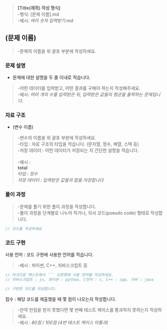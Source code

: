 >**[Title(제목) 작성 형식]** <Br>
>-형식: [문제 이름].md<Br>
>-예시: _여러 숫자 입력받기.md_<Br>

## (문제 이름)
>-문제의 이름을 위 괄호 부분에 작성하세요.

### 문제 설명

- 문제에 대한 설명을 두 줄 이내로 적습니다.<br>
>    -어떤 데이터를 입력받고, 어떤 결과를 구해야 하는지 작성해주세요.<br>
>    -예시: _여러 개의 수를 입력받은 뒤, 입력받은 값들의 평균을 출력하는 문제입니다._

### 자료 구조

- (변수 이름)<br>
>    -변수의 이름을 위 괄호 부분에 작성하세요.<br>
>    -타입 : 자료 구조의 타입을 적습니다. (문자열, 정수, 배열, 스택 등)<br>
>    -저장 데이터 : 어떤 데이터가 저장되는 지 간단한 설명을 적습니다.<br><br>
>    -예시 : <br>**total**<br>_타입 : 정수<br>저장 데이터 : 입력받은 값들의 합을 저장합니다._

### 풀이 과정

>-문제를 풀기 위한 풀이 과정을 작성합니다.<br>
>-풀이 과정을 단계별로 나누어 적거나, 의사 코드(pseudo code) 형태로 작성합니다.<Br>
```js
// 코드를 작성하세요
```

### 코드 구현

사용 언어 : 코드 구현에 사용한 언어를 적습니다.<br>
>-예시 : 파이썬, C++, 자바스크립트 등

```js
// 마크다운 텍스트에서 ``` 오른쪽에 사용 언어를 작성하세요.
// 자바스크립트 : js, 파이썬 : python, C언어 : c, C++ : cpp, 자바 : java

// 구현한 코드를 작성합니다.
```


점수 : 해당 코드를 제출했을 때 몇 점이 나오는지 작성합니다.<br>
>    -만약 만점을 받지 못했다면 몇 번째 테스트 케이스를 통과하지 못하는지 작성하세요.<br>
>    -예시 : _80점 / 100점 (4번 테스트 케이스 미통과)_